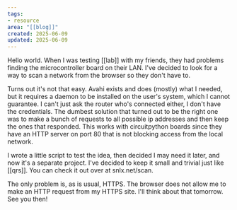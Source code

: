 ```yaml
---
tags:
- resource
area: "[[blog]]"
created: 2025-06-09
updated: 2025-06-09
---
```


Hello world. When I was testing [[lab]] with my friends, they had problems finding the microcontroller board on their LAN. I've decided to look for a way to scan a network from the browser so they don't have to.

Turns out it's not that easy. Avahi exists and does (mostly) what I needed, but it requires a daemon to be installed on the user's system, which I cannot guarantee. I can't just ask the router who's connected either, I don't have the credentials. The dumbest solution that turned out to be the right one was to make a bunch of requests to all possible ip addresses and then keep the ones that responded. This works with circuitpython boards since they have an HTTP server on port 80 that is not blocking access from the local network.

I wrote a little script to test the idea, then decided I may need it later, and now it's a separate project. I've decided to keep it small and trivial just like [[qrs]]. You can check it out over at snlx.net/scan.

The only problem is, as is usual, HTTPS. The browser does not allow me to make an HTTP request from my HTTPS site. I'll think about that tomorrow. See you then!
